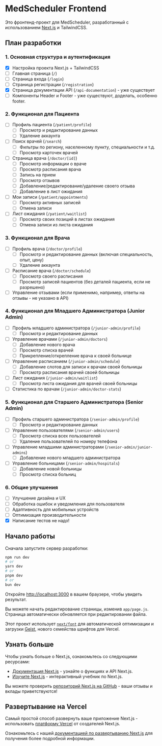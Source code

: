 # MedScheduler Frontend

Это фронтенд-проект для MedScheduler, разработанный с использованием [Next.js](https://nextjs.org/) и TailwindCSS.

## План разработки

### 1. Основная структура и аутентификация
- [x] Настройка проекта Next.js + TailwindCSS
- [ ] Главная страница (`/`)
- [ ] Страница входа (`/login`)
- [ ] Страница регистрации (`/registration`)
- [x] Страница документации API (`/api-documentation`) - уже существует
- [ ] Компоненты Header и Footer - уже существуют, доделать, особенно footer.

### 2. Функционал для Пациента
- [ ] Профиль пациента (`/patient/profile`)
    - [ ] Просмотр и редактирование данных
    - [ ] Удаление аккаунта
- [ ] Поиск врачей (`/search`)
    - [ ] Фильтры по региону, населенному пункту, специальности и т.д.
    - [ ] Просмотр карточек врачей
- [ ] Страница врача (`/doctor/[id]`)
    - [ ] Просмотр информации о враче
    - [ ] Просмотр расписания врача
    - [ ] Запись на прием
    - [ ] Просмотр отзывов
    - [ ] Добавление/редактирование/удаление своего отзыва
    - [ ] Добавление в лист ожидания
- [ ] Мои записи (`/patient/appointments`)
    - [ ] Просмотр активных записей
    - [ ] Отмена записи
- [ ] Лист ожидания (`/patient/waitlist`)
    - [ ] Просмотр своих позиций в листах ожидания
    - [ ] Отмена записи из листа ожидания

### 3. Функционал для Врача
- [ ] Профиль врача (`/doctor/profile`)
    - [ ] Просмотр и редактирование данных (включая специальность, опыт, цену)
    - [ ] Удаление аккаунта
- [ ] Расписание врача (`/doctor/schedule`)
    - [ ] Просмотр своего расписания
    - [ ] Просмотр записей пациентов (без деталей пациента, если не разрешено)
- [ ] Управление отзывами (если применимо, например, ответы на отзывы - не указано в API)

### 4. Функционал для Младшего Администратора (Junior Admin)
- [ ] Профиль младшего администратора (`/junior-admin/profile`)
    - [ ] Просмотр и редактирование данных
- [ ] Управление врачами (`/junior-admin/doctors`)
    - [ ] Добавление нового врача
    - [ ] Просмотр списка врачей
    - [ ] Прикрепление/открепление врача к своей больнице
- [ ] Управление расписанием (`/junior-admin/schedule`)
    - [ ] Добавление слотов для записи к врачам своей больницы
    - [ ] Просмотр расписания врачей своей больницы
- [ ] Лист ожидания (`/junior-admin/waitlist`)
    - [ ] Просмотр листа ожидания для врачей своей больницы
- [ ] Статистика по врачам (`/junior-admin/doctor-stats`)

### 5. Функционал для Старшего Администратора (Senior Admin)
- [ ] Профиль старшего администратора (`/senior-admin/profile`)
    - [ ] Просмотр и редактирование данных
- [ ] Управление пользователями (`/senior-admin/users`)
    - [ ] Просмотр списка всех пользователей
    - [ ] Удаление пользователей по номеру телефона
- [ ] Управление младшими администраторами (`/senior-admin/junior-admins`)
    - [ ] Добавление нового младшего администратора
- [ ] Управление больницами (`/senior-admin/hospitals`)
    - [ ] Добавление новой больницы
    - [ ] Просмотр списка больниц

### 6. Общие улучшения
- [ ] Улучшение дизайна и UX
- [ ] Обработка ошибок и уведомления для пользователя
- [ ] Адаптивность для мобильных устройств
- [ ] Оптимизация производительности
- [x] Написание тестов не надо!

## Начало работы

Сначала запустите сервер разработки:

```bash
npm run dev
# or
yarn dev
# or
pnpm dev
# or
bun dev
```

Откройте [http://localhost:3000](http://localhost:3000) в вашем браузере, чтобы увидеть результат.

Вы можете начать редактирование страницы, изменив `app/page.js`. Страница автоматически обновляется при редактировании файла.

Этот проект использует [`next/font`](https://nextjs.org/docs/app/building-your-application/optimizing/fonts) для автоматической оптимизации и загрузки [Geist](https://vercel.com/font), нового семейства шрифтов для Vercel.

## Узнать больше

Чтобы узнать больше о Next.js, ознакомьтесь со следующими ресурсами:

- [Документация Next.js](https://nextjs.org/docs) - узнайте о функциях и API Next.js.
- [Изучите Next.js](https://nextjs.org/learn) - интерактивный учебник по Next.js.

Вы можете проверить [репозиторий Next.js на GitHub](https://github.com/vercel/next.js) - ваши отзывы и вклады приветствуются!

## Развертывание на Vercel

Самый простой способ развернуть ваше приложение Next.js - использовать [платформу Vercel](https://vercel.com/new?utm_medium=default-template&filter=next.js&utm_source=create-next-app&utm_campaign=create-next-app-readme) от создателей Next.js.

Ознакомьтесь с нашей [документацией по развертыванию Next.js](https://nextjs.org/docs/app/building-your-application/deploying) для получения более подробной информации.
